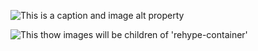 ![This is a caption and image alt property](https://img.id/dog.png)

![This thow images will be children of 'rehype-container'](https://img.id/cat.png)
